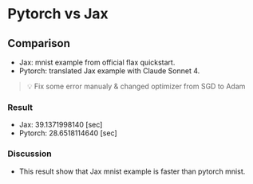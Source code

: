 # Pytorch vs Jax

## Comparison

- Jax: mnist example from official flax quickstart.
- Pytorch: translated Jax example with Claude Sonnet 4.

> 💡 Fix some error manualy & changed optimizer from SGD to Adam

### Result

- Jax: 39.1371998140 [sec]
- Pytorch: 28.6518114640 [sec]

### Discussion

- This result show that Jax mnist example is faster than pytorch mnist.
